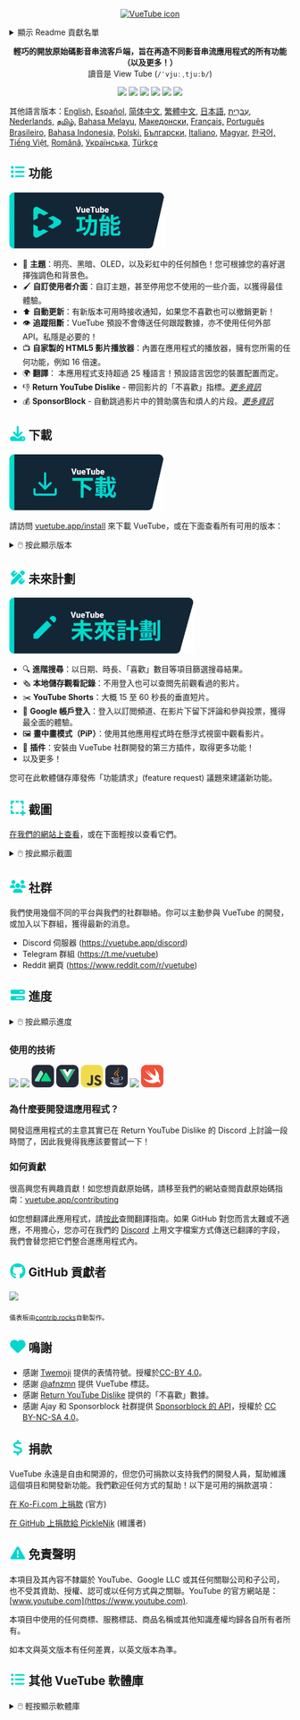 <p align="center">
  <a href="https://vuetube.app/">
    <img src="https://cdn.discordapp.com/attachments/751596360108605500/980418672331988992/VueTube_Dark.svg" alt="VueTube icon" width="500"/>
  </a>
  </br>
  <details>
  <summary>顯示 Readme 貢獻名單</summary>

<sub>標誌：<a href="https://github.com/afnzmn">@afnzmn</a></sub> </br>
<sub>繁體中文 Readme 貢獻者：<a href="https://github.com/404-Program-not-found">@404-Program-not-found</a> 和 <a href="https://github.com/nokanol45">@nokanol45</a></sub>

  </details>

<p align="center">
<strong>輕巧的開放原始碼影音串流客戶端，旨在再造不同影音串流應用程式的所有功能（以及更多！）</strong>
</br>
讀音是 View Tube (<code>/ˈvjuːˌtjuːb/</code>)
</p>

<p align="center">
  <a href="https://github.com/VueTubeApp/VueTube/blob/main/LICENSE" alt="License"><img src="https://img.shields.io/github/license/VueTubeApp/VueTube"></img></a>
  <a href="https://github.com/VueTubeApp/VueTube/actions/workflows/ci.yml" alt="CI"><img src="https://github.com/VueTubeApp/VueTube/actions/workflows/ci.yml/badge.svg"></img></a>
  <a href="https://reddit.com/r/vuetube" alt="Reddit"><img src="https://img.shields.io/reddit/subreddit-subscribers/vuetube?label=r%2FVuetube&logo=reddit&logoColor=white"></img></a>
  <a href="https://t.me/VueTube" alt="Telegram"><img src="https://img.shields.io/endpoint?label=VueTube&url=https%3A%2F%2Ftelegram-badge-4mbpu8e0fit4.runkit.sh%2F%3Furl%3Dhttps%3A%2F%2Ft.me%2FVuetube"></img></a>
  <a href="https://discord.gg/7P8KJrdd5W" alt="Discord"><img src="https://img.shields.io/discord/946587366242533377?label=Discord&style=flat&logo=discord&logoColor=white"></img></a>
  <a href="https://twitter.com/VueTubeApp" alt="Twitter"><img src="https://img.shields.io/twitter/follow/VueTubeApp?label=Follow&style=flat&logo=twitter"></img></a>
</p>

其他語言版本：[English,](../readme.md) [Español,](/readme/readme.es.md) [简体中文,](/readme/readme.zh-hans.md) [繁體中文,](/readme/readme.zh-hant.md) [日本語,](/readme/readme.ja.md) [עִברִית,](/readme/readme.he.md) [Nederlands,](/readme/readme.nl.md) [தமிழ்,](/readme/readme.ta.md) [Bahasa Melayu,](/readme/readme.ms.md) [Македонски,](/readme/readme.mk.md) [Français,](/readme/readme.fr.md) [Português Brasileiro,](/readme/readme.pt-br.md) [Bahasa Indonesia,](/readme/readme.id.md) [Polski,](/readme/readme.pl.md) [Български,](/readme/readme.bg.md) [Italiano,](/readme/readme.it.md) [Magyar,](/readme/readme.hu.md) [한국어,](/readme/readme.kr.md) [Tiếng Việt,](/readme/readme.vi.md) [Română,](/readme/readme.ro.md) [Українська,](/readme/readme.ua.md) [Türkçe](/readme/readme.tr.md/)

<h2 align="left">
<sub>
<img  src="../resources/readme_icon_features.png"
      height="30"
      width="30">
</sub>
功能
</h2>

<img src="../resources/readme-zh-hant/Features.zh-hant.svg" alt="VueTube icon" height="100"/>

- 🎨 **主題**：明亮、黑暗、OLED，以及彩虹中的任何顏色！您可根據您的喜好選擇強調色和背景色。
- 🖌️ **自訂使用者介面**：自訂主題，甚至停用您不使用的一些介面，以獲得最佳體驗。
- ⬆️ **自動更新**：有新版本可用時接收通知，如果您不喜歡也可以撤銷更新！
- 👁️ **追蹤阻斷**：VueTube 預設不會傳送任何跟蹤數據，亦不使用任何外部 API。私隱是必要的！
- 📺 **自家製的 HTML5 影片播放器**：內置在應用程式的播放器，擁有您所需的任何功能，例如 16 倍速。
- 🌍 **翻譯**： 本應用程式支持超過 25 種語言！預設語言因您的裝置配置而定。
- 👎 **Return YouTube Dislike** - 帶回影片的「不喜歡」指標。[_更多資訊_](https://returnyoutubedislike.com)
- 💰 **SponsorBlock** - 自動跳過影片中的贊助廣告和煩人的片段。[_更多資訊_](https://sponsor.ajay.app)

<h2 align="left">
<sub>
<img  src="../resources/readme_icon_install.png"
      height="30"
      width="30">
</sub>
下載
</h2>

<img src="../resources/readme-zh-hant/Install.zh-hant.svg" alt="VueTube icon" height="100"/>

請訪問 [vuetube.app/install](https://www.vuetube.app/install) 來下載 VueTube，或在下面查看所有可用的版本：

<details>
  <summary>🖱️ 按此顯示版本</summary>
<br />

### Android

| <a href=https://nightly.link/VueTubeApp/VueTube/workflows/ci/main/android.zip><img id="im" width="200" src=../resources/getunstable.png></a> | <a href=https://github.com/VueTubeApp/VueTube/releases/tag/0.4.2><img id="im" width="200" src=../resources/getcanary.png></a> | <a href=https://vuetube.app/install><img id="im" width="200" src=../resources/getstable.png></a> |
| -------------------------------------------------------------------------------------------------------------------------------------------- | ----------------------------------------------------------------------------------------------------------------------------- | ------------------------------------------------------------------------------------------------ |
| 有最新的功能，並且經常有更新，但 bug 也最常見。                                                                                              | bug 比 unstable 較少，功能也比 stable 稍新。                                                                                  | 暫時未有 Stable 版本可用。                                                                       |

### iOS

| <a href=https://nightly.link/VueTubeApp/VueTube/workflows/ci/main/iOS.zip><img id="im" width="200" src=../resources/getunstable.png></a> | <a href=https://cdn.discordapp.com/attachments/949908267855921163/972164558930198528/VueTube-Canary-May-6-2022.ipa><img id="im" width="200" src=../resources/getcanary.png></a> | <a href=https://vuetube.app/install><img id="im" width="200" src=../resources/getstable.png></a> |
| ---------------------------------------------------------------------------------------------------------------------------------------- | ------------------------------------------------------------------------------------------------------------------------------------------------------------------------------- | ------------------------------------------------------------------------------------------------ |
| 有最新的功能，並且經常有更新，但 bug 也最常見。                                                                                          | bug 比 unstable 較少，功能也比 stable 稍新。                                                                                                                                    | 暫時未有 Stable 版本可用。                                                                       |

</details>

<h2 align="left">
<sub>
<img  src="../resources/readme_icon_plans.png"
      height="30"
      width="30">
</sub>
未來計劃
</h2>

<img src="../resources/readme-zh-hant/Plans.zh-hant.svg" alt="VueTube icon" height="100"/>

- 🔍 **進階搜尋**：以日期、時長、「喜歡」數目等項目篩選搜尋結果。
- 🗞️ **本地儲存觀看記錄**：不用登入也可以查閲先前觀看過的影片。
- ✂️ **YouTube Shorts**：大概 15 至 60 秒長的垂直短片。
- 🧑 **Google 帳戶登入**：登入以訂閲頻道、在影片下留下評論和參與投票，獲得最全面的體驗。
- 🖼️ **畫中畫模式（PiP）**：使用其他應用程式時在懸浮式視窗中觀看影片。
- 🧩 **插件**：安裝由 VueTube 社群開發的第三方插件，取得更多功能！
- 以及更多！

您可在此軟體儲存庫發佈「功能請求」(feature request) 議題來建議新功能。

<h2 align="left">
<sub>
<img  src="../resources/readme_icon_screenshots.png"
      height="30"
      width="30">
</sub>
截圖
</h2>

[在我們的網站上查看](https://www.vuetube.app/info/screenshots)，或在下面輕按以查看它們。

<details>
  <summary> 🖱️ 按此顯示截圖  </summary>
<br />
  
<img src="https://vuetube.app/wtch.png" width="400">
<img src="https://vuetube.app/stng.png" width="400">
<img src="https://vuetube.app/srch.png" width="400">
     
</details>

<h2 align="left">
<sub>
<img  src="../resources/readme_icon_community.png"
      height="30"
      width="30">
</sub>
社群
</h2>

我們使用幾個不同的平台與我們的社群聯絡。你可以主動參與 VueTube 的開發，或加入以下群組，獲得最新的消息。

- Discord 伺服器 (https://vuetube.app/discord)
- Telegram 群組 (https://t.me/vuetube)
- Reddit 網頁 (https://www.reddit.com/r/vuetube)

<h2 align="left">
<sub>
<img  src="../resources/readme_icon_progress.png"
      height="30"
      width="30">
</sub>
進度
</h2>

<details>
  <summary> 🖱️ 按此顯示進度 </summary>

 <br>
 
**一般** | **播放器** | [**提取器**](https://github.com/VueTubeApp/VueTube-Extractor) |
:-: | :-: | :-: |
🟢 評論 (100%) | 🟢 播放 / 暫停 (100%) | 🟢 自動完成搜尋 (100%) |
🟢 描述 (100%) | 🟢 輕按顯示／隱藏控制項目 (100%) | 🟢 主頁 (100%) |
🟢 主頁 (100%) | 🟠 進度條／滑動條 (80%) | 🟢 搜尋 (100%)
🟢 內置 RYD (100%) | 🟠 全螢幕 (80%) | 🟠 影片資訊 (60%) |
🟢 主題 (100%) | 🟠 畫質選擇 (50%) | 🔴 頻道 (0%) |
🟢 觀看頁 (100%) | 🔴 迷你播放器 (0%) | 🔴 評論 (0%) |
🟠 內置 Sponsorblock (95%) | 🔴 背景播放 (0%) | 🔴 即時通訊 (0%) |
🟠 自動更新 (50%) | 🔴 畫中畫 (0%) | 🔴 熱門內容 (0%)
🟠 頻道頁 (50%) |  🔴 字幕 (0%) | 🔴 互動 (0%) |
🟠 社群帖子 (10%) | 🔴 資訊卡 (0%) | 🔴 播放清單 (0%) |
🟠 可自訂的 Shorts 介面 (10%) |  | 🔴 通知 (0%)
🟠 可自訂的 YT Music 介面 (10%) |  | 🔴 登入 (0%)
🟠 可自訂的介面 (30%) |  |  |
🟠 媒體庫頁 (10%) |  |  |
🟠 評論回覆 (50%) |  |  |
🟠 第三方插件 (40%) |  |  |
🟠 VueTube 播放器 (參見右邊進度) |  |  |
🟠 VueTube 提取器 (參見右邊進度) |  |  |
🔴 本地儲存觀看記錄 (0%) |  |  |
🔴 訂閲項目頁 |  |  |
🔴 支援其他平台 (0%) |  |  |
  
</details>

### 使用的技術

<a href="https://capacitorjs.com/solution/vue"><img src="https://cdn.discordapp.com/attachments/953538236716814356/955694368742834176/Capacitator-Dark.svg" height=40/></a> <a href="https://vuetifyjs.com/"><img src="https://cdn.discordapp.com/attachments/810799100940255260/973719873467342908/Vuetify-Dark.svg" height=40/></a> <a href="https://nuxtjs.org/"><img src="https://github.com/tandpfun/skill-icons/raw/main/icons/NuxtJS-Dark.svg" height=40/></a> <a href="https://vuejs.org/"><img src="https://github.com/tandpfun/skill-icons/raw/main/icons/VueJS-Dark.svg" height=40/></a> <a href="https://javascript.com/"><img src="https://github.com/tandpfun/skill-icons/raw/main/icons/JavaScript.svg" height=40/></a> <a href="https://java.com/"><img src="https://github.com/tandpfun/skill-icons/raw/main/icons/Java-Dark.svg" height=40/></a> <a href="https://gradle.com/"><img src="https://cdn.discordapp.com/attachments/810799100940255260/955691550560636958/Gradle.svg" height=40/></a> <a href="https://developer.apple.com/swift/"><img src="https://github.com/tandpfun/skill-icons/raw/main/icons/Swift.svg" height=40/></a>

### 為什麼要開發這應用程式？

開發這應用程式的主意其實已在 Return YouTube Dislike 的 Discord 上討論一段時間了，因此我覺得我應該要嘗試一下！

### 如何貢獻

很高興您有興趣貢獻！如您想貢獻原始碼，請移至我們的網站查閲貢獻原始碼指南：[vuetube.app/contributing](https://www.vuetube.app/contributing)

如您想翻譯此應用程式，請[按此](/NUXT/plugins/languages)查閲翻譯指南。如果 GitHub 對您而言太難或不適應，不用擔心，您亦可在我們的 [Discord](https://vuetube.app/discord) 上用文字檔案方式傳送已翻譯的字段，我們會替您把它們整合進應用程式內。

<h2 align="left">
<sub>
<img  src="../resources/readme_icon_github.png"
      height="30"
      width="30">
</sub>
GitHub 貢獻者
</h2>

<a href="https://github.com/VueTubeApp/VueTube/graphs/contributors">
  <img src="https://contrib.rocks/image?repo=VueTubeApp/VueTube" />
</a>

<sub>儀表板由[contrib.rocks](https://contrib.rocks)自動製作。</sub>

<h2 align="left">
<sub>
<img  src="../resources/readme_icon_acknowledgements.png"
      height="30"
      width="30">
</sub>
鳴謝
</h2>

- 感謝 [Twemoji](https://twemoji.twitter.com/) 提供的表情符號。授權於[CC-BY 4.0](https://creativecommons.org/licenses/by/4.0/)。
- 感謝 [@afnzmn](https://github.com/afnzmn) 提供 VueTube 標誌。
- 感謝 [Return YouTube Dislike](https://returnyoutubedislike.com) 提供的「不喜歡」數據。
- 感謝 Ajay 和 Sponsorblock 社群提供 [Sponsorblock 的 API](https://sponsor.ajay.app/)，授權於 [CC BY-NC-SA 4.0](https://creativecommons.org/licenses/by-nc-sa/4.0/)。

<h2 align="left">
<sub>
<img  src="../resources/readme_icon_donate.png"
      height="30"
      width="30">
</sub>
捐款
</h2>

VueTube 永遠是自由和開源的，但您仍可捐款以支持我們的開發人員，幫助維護這個項目和開發新功能。我們歡迎任何方式的幫助！以下是可用的捐款選項：

[在 Ko-Fi.com 上捐款](https://ko-fi.com/vuetube) (官方)

[在 GitHub 上捐款給 PickleNik](https://github.com/sponsors/PickleNik) (維護者)

<h2 align="left">
<sub>
<img  src="../resources/readme_icon_disclaimer.png"
      height="30"
      width="30">
</sub>
免責聲明
</h2>

本項目及其內容不隸屬於 YouTube、Google LLC 或其任何關聯公司和子公司，也不受其資助、授權、認可或以任何方式與之關聯。YouTube 的官方網站是：[www.youtube.com](https://www.youtube.com).

本項目中使用的任何商標、服務標誌、商品名稱或其他知識產權均歸各自所有者所有。

如本文與英文版本有任何差異，以英文版本為準。

<h2 align="left">
<sub>
<img  src="../resources/readme_icon_otherrepos.png"
      height="30"
      width="30">
</sub>
其他 VueTube 軟體庫
</h2>

<details>
  <summary> 🖱️ 輕按顯示軟體庫 </summary>

<br>

[![VueTube Extractor](https://github-readme-stats.vercel.app/api/pin/?username=VueTubeApp&repo=VueTube-Extractor)](https://github.com/VueTubeApp/VueTube-Extractor)

**VueTube 提取器** 是一個為從串流服務中提取數據而設的函式庫，為 VueTube 應用程式所用而設。

[![VueTube Translator](https://github-readme-stats.vercel.app/api/pin/?username=VueTubeApp&repo=VueTube-Translator)](https://github.com/VueTubeApp/VueTube-Translator)

**VueTube 翻譯器** 是一個用來翻譯 GitHub 上的 JSON 或 JS 檔案等的字段和以正確的結構匯出結果的工具。此工具為輔助 VueTube 翻譯者而設，但亦可用作其他用途。

[![VueTube HTTP](https://github-readme-stats.vercel.app/api/pin/?username=VueTubeApp&repo=vuetube-http)](https://github.com/VueTubeApp/vuetube-http)

**VueTube HTTP** 是一個用作原生 HTTP 請求、檔案下載／上載和管理 Cookies 的插件。它是 Capacitor 社群的[ HTTP 項目](https://github.com/capacitor-community/http) 的分叉，擁有 VueTube 團隊的附加程式碼。

</details>
